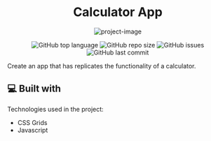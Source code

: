 <h1 align="center" id="title">Calculator App</h1>

<p align="center"><img src="https://socialify.git.ci/Spawn9986/calculator/image?language=1&amp;name=1&amp;owner=1&amp;theme=Auto" alt="project-image"></p>

<p align="center">
<img alt="GitHub top language" src="https://img.shields.io/github/languages/top/Spawn9986/calculator?logo=GitHub&style=flat-square"> <img alt="GitHub repo size" src="https://img.shields.io/github/repo-size/Spawn9986/calculator?logo=Github&style=flat-square"> <img alt="GitHub issues" src="https://img.shields.io/github/issues/Spawn9986/calculator?logo=GitHub&style=flat-square"> <img alt="GitHub last commit" src="https://img.shields.io/github/last-commit/Spawn9986/calculator?logo=GitHub&style=flat-square">
</p>

<p id="description">Create an app that has replicates the functionality of a calculator.</p>

<h2>💻 Built with</h2>

Technologies used in the project:

- CSS Grids
- Javascript
